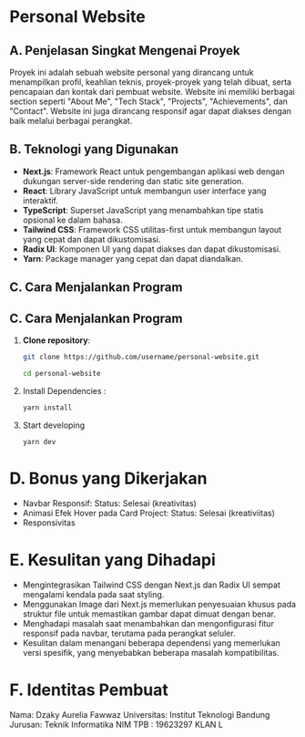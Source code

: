 # Personal Website

## A. Penjelasan Singkat Mengenai Proyek

Proyek ini adalah sebuah website personal yang dirancang untuk menampilkan profil, keahlian teknis, proyek-proyek yang telah dibuat, serta pencapaian dan kontak dari pembuat website. Website ini memiliki berbagai section seperti "About Me", "Tech Stack", "Projects", "Achievements", dan "Contact". Website ini juga dirancang responsif agar dapat diakses dengan baik melalui berbagai perangkat.

## B. Teknologi yang Digunakan

- **Next.js**: Framework React untuk pengembangan aplikasi web dengan dukungan server-side rendering dan static site generation.
- **React**: Library JavaScript untuk membangun user interface yang interaktif.
- **TypeScript**: Superset JavaScript yang menambahkan tipe statis opsional ke dalam bahasa.
- **Tailwind CSS**: Framework CSS utilitas-first untuk membangun layout yang cepat dan dapat dikustomisasi.
- **Radix UI**: Komponen UI yang dapat diakses dan dapat dikustomisasi.
- **Yarn**: Package manager yang cepat dan dapat diandalkan.

## C. Cara Menjalankan Program
## C. Cara Menjalankan Program

1. **Clone repository**:
   ```bash
   git clone https://github.com/username/personal-website.git
   ```
   
   ```bash
   cd personal-website
   ```
2. Install Dependencies :
   ```bash
   yarn install
   ```
3. Start developing
   ```bash
   yarn dev
   ```
# D. Bonus yang Dikerjakan
- Navbar Responsif: Status: Selesai (kreativitas)
- Animasi Efek Hover pada Card Project: Status: Selesai (kreativiitas)
- Responsivitas
# E. Kesulitan yang Dihadapi
- Mengintegrasikan Tailwind CSS dengan Next.js dan Radix UI sempat mengalami kendala pada saat styling.
- Menggunakan Image dari Next.js memerlukan penyesuaian khusus pada struktur file untuk memastikan gambar dapat dimuat dengan benar.
- Menghadapi masalah saat menambahkan dan mengonfigurasi fitur responsif pada navbar, terutama pada perangkat seluler.
- Kesulitan dalam menangani beberapa dependensi yang memerlukan versi spesifik, yang menyebabkan beberapa masalah kompatibilitas.
# F. Identitas Pembuat
Nama: Dzaky Aurelia Fawwaz
Universitas: Institut Teknologi Bandung
Jurusan: Teknik Informatika
NIM TPB : 19623297 
KLAN L




